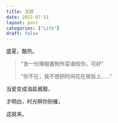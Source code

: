 ```yaml
---
title: 无题
date: 2022-07-31
layout: post
categories: ["Life"]
draft: false
---
```


盛夏，酷热。

> "发一份辣椒酱制作菜谱给你，可好"
>
> "你不在，我不想把时间花在做饭上......"

当爱变成油盐酱醋，

才明白，时光啊你别催，

这就来。
